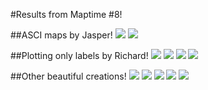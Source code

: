 #Results from Maptime #8!

##ASCI maps by Jasper!
![](maptimeAMS.png)
![](IMG_0666-1.JPG)

##Plotting only labels by Richard!
![](adam.png)
![](nl.png)
![](IMG_0638.JPG)
![](IMG_0643.JPG)

##Other beautiful creations! 
![](WP_20151209_008.jpg)
![](WP_20151209_009.jpg)
![](WP_20151209_011.jpg)
![](WP_20151209_014.jpg)
![](IMG-20151210-WA0001.jpg)
